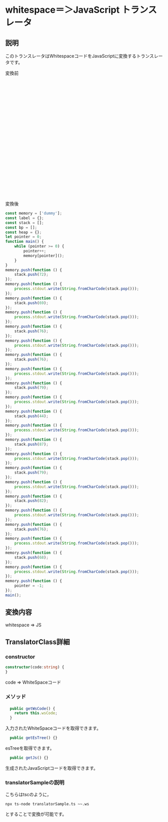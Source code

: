 # whitespace＝＞JavaScript トランスレータ

## 説明
このトランスレータはWhitespaceコードをJavaScriptに変換するトランスレータです。

変換前
```
   	  	   
	
     	   	 	
	
     	  		  
	
     	  		  
	
     	  				
	
     	 		  
	
     	 	 			
	
     	  				
	
     	 	  	 
	
     	  		  
	
     	   	  
	
  




```

変換後
```js
const memory = ['dummy'];
const label = {};
const stack = [];
const bp = [];
const heap = {};
let pointer = 0;
function main() {
    while (pointer >= 0) {
        pointer++;
        memory[pointer]();
    }
}
memory.push(function () {
    stack.push(72);
});
memory.push(function () {
    process.stdout.write(String.fromCharCode(stack.pop()));
});
memory.push(function () {
    stack.push(69);
});
memory.push(function () {
    process.stdout.write(String.fromCharCode(stack.pop()));
});
memory.push(function () {
    stack.push(76);
});
memory.push(function () {
    process.stdout.write(String.fromCharCode(stack.pop()));
});
memory.push(function () {
    stack.push(76);
});
memory.push(function () {
    process.stdout.write(String.fromCharCode(stack.pop()));
});
memory.push(function () {
    stack.push(79);
});
memory.push(function () {
    process.stdout.write(String.fromCharCode(stack.pop()));
});
memory.push(function () {
    stack.push(44);
});
memory.push(function () {
    process.stdout.write(String.fromCharCode(stack.pop()));
});
memory.push(function () {
    stack.push(87);
});
memory.push(function () {
    process.stdout.write(String.fromCharCode(stack.pop()));
});
memory.push(function () {
    stack.push(79);
});
memory.push(function () {
    process.stdout.write(String.fromCharCode(stack.pop()));
});
memory.push(function () {
    stack.push(82);
});
memory.push(function () {
    process.stdout.write(String.fromCharCode(stack.pop()));
});
memory.push(function () {
    stack.push(76);
});
memory.push(function () {
    process.stdout.write(String.fromCharCode(stack.pop()));
});
memory.push(function () {
    stack.push(68);
});
memory.push(function () {
    process.stdout.write(String.fromCharCode(stack.pop()));
});
memory.push(function () {
    pointer = -1;
});
main();
```

## 変換内容

whitespace => JS

## TranslatorClass詳細

### constructor

```ts
constructor(code:string) {
}
```

code => WhiteSpaceコード

### メソッド

#### 
```ts
  public getWsCode() {
    return this.wsCode;
  }
```
入力されたWhiteSpaceコードを取得できます。

```ts
  public getEsTree() {}
```
esTreeを取得できます。

```ts
  public getJs() {}
```
生成されたJavaScriptコードを取得できます。

### translatorSampleの説明

こちらはtscのように，
```
npx ts-node translatorSample.ts ~~.ws
```
とすることで変換が可能です。
